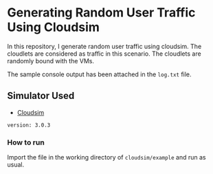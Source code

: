 # Generating Random User Traffic Using Cloudsim
In this repository, I generate random user traffic using cloudsim. The cloudlets are considered as traffic in this scenario. The cloudlets are randomly bound with the VMs.

The sample console output has been attached in the ```log.txt``` file.


## Simulator Used
* [Cloudsim](https://github.com/Cloudslab/cloudsim)
```
version: 3.0.3              
```

### How to run

Import the file in the working directory of ```cloudsim/example``` and run as usual.
